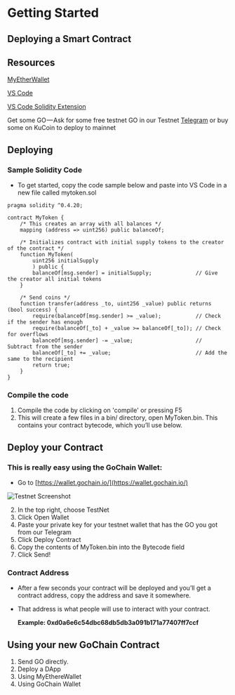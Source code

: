 # Getting Started

## Deploying a Smart Contract

## Resources

  [MyEtherWallet](https://www.myetherwallet.com/)

  [VS Code](https://code.visualstudio.com/)

  [VS Code Solidity Extension](https://marketplace.visualstudio.com/items?itemName=JuanBlanco.solidity)
  
  
  Get some GO — Ask for some free testnet GO in our Testnet [Telegram](https://t.me/gochain_testnet) or buy some on KuCoin to deploy  to mainnet

## Deploying

### Sample Solidity Code

* To get started, copy the code sample below and paste into VS Code in a new file called mytoken.sol

```text
pragma solidity ^0.4.20;

contract MyToken {
    /* This creates an array with all balances */
    mapping (address => uint256) public balanceOf;

    /* Initializes contract with initial supply tokens to the creator of the contract */
    function MyToken(
        uint256 initialSupply
        ) public {
        balanceOf[msg.sender] = initialSupply;              // Give the creator all initial tokens
    }

    /* Send coins */
    function transfer(address _to, uint256 _value) public returns (bool success) {
        require(balanceOf[msg.sender] >= _value);           // Check if the sender has enough
        require(balanceOf[_to] + _value >= balanceOf[_to]); // Check for overflows
        balanceOf[msg.sender] -= _value;                    // Subtract from the sender
        balanceOf[_to] += _value;                           // Add the same to the recipient
        return true;
    }
}
```

### Compile the code

1. Compile the code by clicking on 'compile' or pressing F5
2. This will create a few files in a bin/ directory, open MyToken.bin. This contains your contract bytecode, which you’ll use below.

## Deploy your Contract

### This is really easy using the GoChain Wallet:

* Go to [https://wallet.gochain.io/](https://wallet.gochain.io/)

![Testnet Screenshot](https://github.com/gochain-io/docs/blob/master/rtd/Testnet.png?raw=true "Optional Title")

2. In the top right, choose TestNet
3. Click Open Wallet
4. Paste your private key for your testnet wallet that has the GO you got from our Telegram
5. Click Deploy Contract
6. Copy the contents of MyToken.bin into the Bytecode field
7. Click Send!

### Contract Address

* After a few seconds your contract will be deployed and you’ll get a contract address, copy the address and save it somewhere. 
* That address is what people will use to interact with your contract.

  **Example: 0xd0a6e6c54dbc68db5db3a091b171a77407ff7ccf**

## Using your new GoChain Contract

1. Send GO directly. 
2. Deploy a DApp
3. Using MyEthereWallet
4. Using GoChain Wallet

